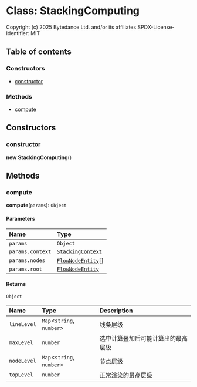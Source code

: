 # Class: StackingComputing

Copyright (c) 2025 Bytedance Ltd. and/or its affiliates
SPDX-License-Identifier: MIT

## Table of contents

### Constructors

* [constructor](/auto-docs/free-layout-editor/classes/StackingComputing.md#constructor)

### Methods

* [compute](/auto-docs/free-layout-editor/classes/StackingComputing.md#compute)

## Constructors

### constructor

**new StackingComputing**()

## Methods

### compute

**compute**(`params`): `Object`

#### Parameters

| Name | Type |
| :------ | :------ |
| `params` | `Object` |
| `params.context` | [`StackingContext`](/auto-docs/free-layout-editor/interfaces/StackingContext.md) |
| `params.nodes` | [`FlowNodeEntity`](/auto-docs/free-layout-editor/classes/FlowNodeEntity-1.md)\[] |
| `params.root` | [`FlowNodeEntity`](/auto-docs/free-layout-editor/classes/FlowNodeEntity-1.md) |

#### Returns

`Object`

| Name | Type | Description |
| :------ | :------ | :------ |
| `lineLevel` | `Map`<`string`, `number`> | 线条层级 |
| `maxLevel` | `number` | 选中计算叠加后可能计算出的最高层级 |
| `nodeLevel` | `Map`<`string`, `number`> | 节点层级 |
| `topLevel` | `number` | 正常渲染的最高层级 |
